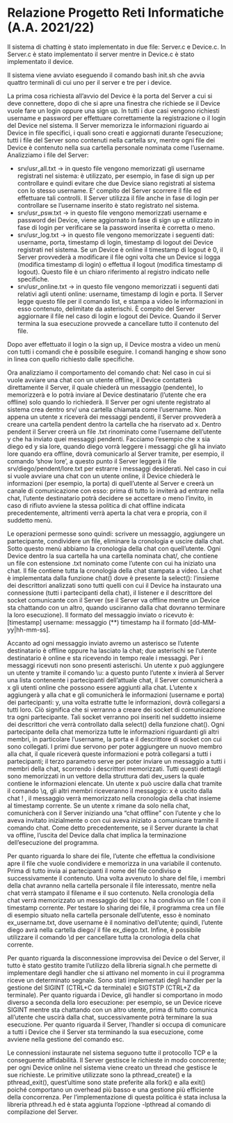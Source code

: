 <!DOCTYPE html>
<html lang="it">
<head>
    <meta charset="UTF-8">
    <meta http-equiv="X-UA-Compatible" content="IE=edge">
    <meta name="viewport" content="width=device-width, initial-scale=1.0">
</head>
<body>
    <h1>Relazione Progetto Reti Informatiche (A.A. 2021/22)</h1>
    <p>
    Il sistema di chatting è stato implementato in due file: Server.c e Device.c. 
    In Server.c è stato implementato il server mentre in Device.c è stato implementato il device.
    </p>
    <p>
    Il sistema viene avviato eseguendo il comando bash init.sh che avvia quattro terminali di cui uno per il server e tre per i device.
    </p>
    <p>
    La prima cosa richiesta all’avvio del Device è la porta del Server a cui si deve connettere, dopo di che si apre una finestra che richiede se il Device vuole fare un login oppure una sign up. 
    In tutti i due casi vengono richiesti username e password per effettuare correttamente la registrazione o il login del Device nel sistema. 
    Il Server memorizza le informazioni riguardo ai Device in file specifici, i quali sono creati e aggiornati durante l’esecuzione; tutti i file del Server sono contenuti nella cartella srv, mentre ogni file dei Device è contenuto nella sua cartella personale nominata come l’username. 
    Analizziamo i file del Server:
    </p>
    <ul>
        <li>
            srv/usr_all.txt → in questo file vengono memorizzati gli username registrati nel sistema: è utilizzato, per esempio, in fase di sign up per controllare e quindi evitare che due Device siano registrati al sistema con lo stesso username. 
            E’ compito del Server scorrere il file ed effettuare tali controlli. Il Server utilizza il file anche in fase di login per controllare se l’username inserito è stato registrato nel sistema.
        </li>
        <li>
            srv/usr_psw.txt → in questo file vengono memorizzati username e password dei Device, viene aggiornato in fase di sign up e utilizzato in fase di login per verificare se la password inserita è corretta o meno.
        </li>
        <li>
            srv/usr_log.txt → in questo file vengono memorizzate i seguenti dati: username, porta, timestamp di login, timestamp di logout dei Device registrati nel sistema. 
            Se un Device è online il timestamp di logout è 0, il Server provvederà a modificare il file ogni volta che un Device si logga (modifica timestamp di login) o effettua il logout (modifica timestamp di logout). 
            Questo file è un chiaro riferimento al registro indicato nelle specifiche.
        </li>
        <li>
            srv/usr_online.txt → in questo file vengono memorizzati i seguenti dati relativi agli utenti online: username, timestamp di login e porta. 
            Il Server legge questo file per il comando list, e stampa a video le informazioni in esso contenuto, delimitate da asterischi. È compito del Server aggiornare il file nel caso di login e logout dei Device. 
            Quando il Server termina la sua esecuzione provvede a cancellare tutto il contenuto del file.
        </li>
    </ul>
    <p>
        Dopo aver effettuato il login o la sign up, il Device mostra a video un menù con tutti i comandi che è possibile eseguire.
        I comandi hanging e show sono in linea con quello richiesto dalle specifiche.
    </p>
    <p>
        Ora analizziamo il comportamento del comando chat:
        Nel caso in cui si vuole avviare una chat con un utente offline, il Device contatterà direttamente il Server, il quale chiederà un messaggio (pendente), lo memorizzerà e lo potrà inviare al Device destinatario (l’utente che era offline) solo quando lo richiederà. 
        Il Server per ogni utente registrato al sistema crea dentro srv/ una cartella chiamata come l’username. Non appena un utente x riceverà dei messaggi pendenti, il Server provvederà a creare una cartella pendent dentro la cartella che ha riservato ad x. 
        Dentro pendent il Server creerà un file .txt rinominato come l’username dell’utente y che ha inviato quei messaggi pendenti. 
        Facciamo l’esempio che x sia diego ed y sia lore, quando diego vorrà leggere i messaggi che gli ha inviato lore quando era offline, dovrà comunicarlo al Server tramite, per esempio, il comando ‘show lore’, 
        a questo punto il Server leggerà il file srv/diego/pendent/lore.txt per estrarre i messaggi desiderati.
        Nel caso in cui si vuole avviare una chat con un utente online, il Device chiederà le informazioni (per esempio, la porta) di quell’utente al Server e creerà un canale di comunicazione con esso: prima di tutto lo inviterà ad entrare nella chat,
        l’utente destinatario potrà decidere se accettare o meno l’invito, in caso di rifiuto avviene la stessa politica di chat offline indicata precedentemente, altrimenti verrà aperta la chat vera e propria, con il suddetto menù.
    </p>
    <p>
        Le operazioni permesse sono quindi: scrivere un messaggio, aggiungere un partecipante, condividere un file, eliminare la cronologia e uscire dalla chat. 
        Sotto questo menù abbiamo la cronologia della chat con quell’utente. Ogni Device dentro la sua cartella ha una cartella nominata chat/, che contiene un file con estensione .txt nominato come l’utente con cui ha iniziato una chat. 
        Il file contiene tutta la cronologia della chat stampata a video. La chat è implementata dalla funzione chat() dove è presente la select(): 
        l’insieme dei descrittori analizzati sono tutti quelli con cui il Device ha instaurato una connessione (tutti i partecipanti della chat), il listener e il descrittore del socket comunicante con il Server (se il Server va offline mentre un Device sta chattando con un altro, quando usciranno dalla chat dovranno terminare la loro esecuzione).
        Il formato del messaggio inviato o ricevuto è: [timestamp] username: messaggio (**) 
        timestamp ha il formato [dd-MM-yy|hh-mm-ss]. 
    </p>
    Accanto ad ogni messaggio inviato avremo un asterisco se l’utente destinatario è offline oppure ha lasciato la chat; due asterischi se l’utente destinatario è online e sta ricevendo in tempo reale i messaggi.
    Per i messaggi ricevuti non sono presenti asterischi. Un utente x può aggiungere un utente y tramite il comando \u: a questo punto l’utente x invierà al Server una lista contenente i partecipanti dell’attuale chat, il Server comunicherà a x gli utenti online che possono essere aggiunti alla chat. 
    L’utente x aggiungerà y alla chat e gli comunicherà le informazioni (username e porta) dei partecipanti: y, una volta estratte tutte le informazioni, dovrà collegarsi a tutti loro. Ciò significa che si verranno a creare dei socket di comunicazione tra ogni partecipante. 
    Tali socket verranno poi inseriti nel suddetto insieme dei descrittori che verrà controllato dalla select() della funzione chat(). Ogni partecipante della chat memorizza tutte le informazioni riguardanti gli altri membri, in particolare l’username, la porta e il descrittore di socket con cui sono collegati.
    I primi due servono per poter aggiungere un nuovo membro alla chat, il quale riceverà queste informazioni e potrà collegarsi a tutti i partecipanti; il terzo parametro serve per poter inviare un messaggio a tutti i membri della chat, scorrendo i descrittori memorizzati. 
    Tutti questi dettagli sono memorizzati in un vettore della struttura dati dev_users la quale contiene le informazioni elencate.
    Un utente x può uscire dalla chat tramite il comando \q, gli altri membri riceveranno il messaggio: x è uscito dalla chat ! , il messaggio verrà memorizzato nella cronologia della chat insieme al timestamp corrente. Se un utente x rimane da solo nella chat, comunicherà con il Server iniziando una “chat offline” con l’utente y che lo aveva invitato inizialmente
    o con cui aveva iniziato a comunicare tramite il comando chat. Come detto precedentemente, se il Server durante la chat va offline, l’uscita del Device dalla chat implica la terminazione dell’esecuzione del programma.
    <p>
        Per quanto riguarda lo share dei file, l’utente che effettua la condivisione apre il file che vuole condividere e memorizza in una variabile il contenuto. Prima di tutto invia ai partecipanti il nome del file condiviso e successivamente il contenuto. 
        Una volta avvenuto lo share del file, i membri della chat avranno nella cartella personale il file interessato, mentre nella chat verrà stampato il filename e il suo contenuto. Nella cronologia della chat verrà memorizzato un messaggio del tipo: x ha condiviso un file ! con il timestamp corrente.
        Per testare lo sharing dei file, il programma crea un file di esempio situato nella cartella personale dell’utente, esso è nominato ex_username.txt, dove username è il nominativo dell’utente; quindi, l’utente diego avrà nella cartella diego/ il file ex_diego.txt. 
        Infine, è possibile utilizzare il comando \d per cancellare tutta la cronologia della chat corrente.
    </p>
    <p>
        Per quanto riguarda la disconnessione improvvisa dei Device o del Server, il tutto è stato gestito tramite l’utilizzo della libreria signal.h che permette di implementare degli handler che si attivano nel momento in cui il programma riceve un determinato segnale. Sono stati implementati degli handler per la gestione del SIGINT (CTRL+C da terminale) e SIGTSTP (CTRL+Z da terminale). 
        Per quanto riguarda i Device, gli handler si comportano in modo diverso a seconda della loro esecuzione: per esempio, se un Device riceve SIGINT mentre sta chattando con un altro utente, prima di tutto comunica all’utente che uscirà dalla chat, successivamente potrà terminare la sua esecuzione. Per quanto riguarda il Server,
        l’handler si occupa di comunicare a tutti i Device che il Server sta terminando la sua esecuzione, come avviene nella gestione del comando esc.
    </p>
    <p>
        Le connessioni instaurate nel sistema seguono tutte il protocollo TCP e la conseguente affidabilità. Il Server gestisce le richieste in modo concorrente; per ogni Device online nel sistema viene creato un thread che gestisce le sue richieste. Le primitive utilizzate sono la pthread_create() e la pthread_exit(), quest’ultime sono state preferite alla fork() e alla exit() poiché comportano un overhead più basso e una gestione più efficiente della concorrenza. Per l’implementazione di questa politica è stata inclusa la libreria pthread.h ed è stata aggiunta l’opzione -lpthread al comando di compilazione del Server.
    </p>

</body>
</html>
